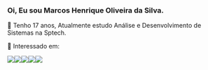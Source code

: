 ### Oi, Eu sou Marcos Henrique Oliveira da Silva.

💬 Tenho 17 anos, Atualmente estudo Análise e Desenvolvimento de Sistemas na Sptech.


🚀 Interessado em:

<img src="https://img.shields.io/badge/Java-ED8B00?style=for-the-badge&logo=java&logoColor=white"><img src="https://img.shields.io/badge/Kotlin-0095D5?&style=for-the-badge&logo=kotlin&logoColor=white"><img src="https://img.shields.io/badge/React-20232A?style=for-the-badge&logo=react&logoColor=61DAFB"><img src="https://img.shields.io/badge/Flutter-02569B?style=for-the-badge&logo=flutter&logoColor=white"><img src="https://img.shields.io/badge/Vue.js-35495E?style=for-the-badge&logo=vue.js&logoColor=4FC08D">

